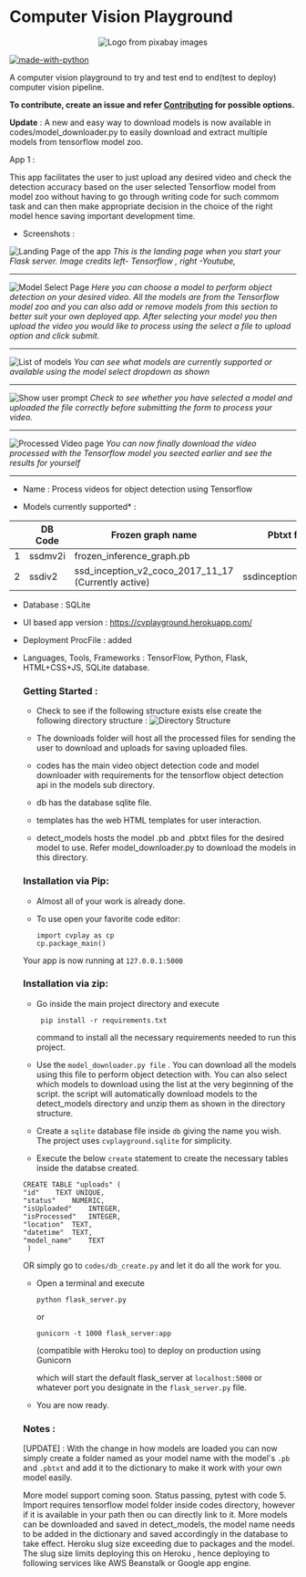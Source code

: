 # Computer Vision Playground

<p align="center">
  <img src="https://raw.githubusercontent.com/ashwin-phadke/cvplayground/master/readme_assets/logo.png" alt="Logo from pixabay images"/>
</p>

[![made-with-python](https://img.shields.io/badge/Made%20with-Python-1f425f.svg)](https://www.python.org/)

A computer vision playground to try and test end to end(test to deploy) computer vision pipeline. 

 **To contribute, create an issue and refer [Contributing](https://github.com/ashwin-phadke/cvplayground/blob/master/CONTRIBUTING.md) for possible options.**


**Update** : A new and easy way to download models is now available in codes/model_downloader.py to easily download and extract multiple models from tensorflow model zoo.

App 1 : 

This app facilitates the user to just upload any desired video and check the detection accuracy based on the user selected Tensorflow model from model zoo without having to go through writing code for such commom task and can then make appropriate decision in the choice of the right model hence saving important development time.
- Screenshots :

![Landing Page of the app](https://raw.githubusercontent.com/ashwin-phadke/cvplayground/master/readme_assets/landing_page.png)
*This is the landing page when you start your Flask server. Image credits left- Tensorflow , right -Youtube,*
______________________________________________________________________________________

![Model Select Page](https://raw.githubusercontent.com/ashwin-phadke/cvplayground/master/readme_assets/model_select_page.png)
*Here you can choose a model to perform object detection on your desired video. All the models are from the Tensorflow model zoo and you can also add or remove models from this section to better suit your own deployed app. After selecting your model you then upload the video you would like to process using the select a file to upload option and click submit.*

_________________________________________________________________________________________

![List of models](https://raw.githubusercontent.com/ashwin-phadke/cvplayground/master/readme_assets/final_model_select.png)
*You can see what models are currently supported or available using the model select dropdown as shown*
_________________________________________________________________________________________

![Show user prompt](https://raw.githubusercontent.com/ashwin-phadke/cvplayground/master/readme_assets/model.png)
*Check to see whether you have selected a model and uploaded the file correctly before submitting the form to process your video.*
_________________________________________________________________________________________

![Processed Video page](https://raw.githubusercontent.com/ashwin-phadke/cvplayground/master/readme_assets/processed_download_page.png)
*You can now finally download the video processed with the Tensorflow model you seected earlier and see the results for yourself*

_________________________________________________________________________________________

  
- Name : Process videos for object detection using Tensorflow

- Models currently supported* : 

|                |DB Code                          |Frozen graph name                         |Pbtxt file
|----------------|-------------------------------|-----------------------------|-----------------------------|
|1|ssdmv2i            |frozen_inference_graph.pb          |
|2          |ssdiv2            |ssd_inception_v2_coco_2017_11_17    (Currently active)       | ssdinceptionv2.pbtxt|


- Database : SQLite

- UI based app version : https://cvplayground.herokuapp.com/

- Deployment ProcFile : added

- Languages, Tools, Frameworks : TensorFlow, Python, Flask, HTML+CSS+JS, SQLite database.

    ### Getting Started :

    - Check to see if the following structure exists else create the following directory structure : 
    ![Directory Structure](dir_struct.jpg?raw=true "Title")

    - The downloads folder will host all the processed files for sending the user to download and uploads for saving uploaded files.

    - codes has the main video object detection code and model downloader with requirements for the tensorflow object detection api
    in the models sub directory.

    - db has the database sqlite file.

    - templates has the web HTML templates for user interaction.

    - detect_models hosts the model .pb and .pbtxt files for the desired model to use. Refer model_downloader.py to download the models in this directory.


  ### Installation via Pip:
    - Almost all of your work is already done.
    - To use open your favorite code editor:

      ```
      import cvplay as cp
      cp.package_main()
      ```

    Your app is now running at `127.0.0.1:5000`





    ### Installation via zip:

    - Go inside the main project directory and execute  

        ``` pip install -r requirements.txt```

      command to install all the necessary requirements needed to run this project.

    - Use the `model_downloader.py file` . You can download all the models using this file to perform object detection with. 
    You can also select which models to download using the list at the very beginning of the script. 
    the script will automatically download models to the detect_models directory and unzip them as shown in the directory structure.

    - Create a `sqlite` database file inside `db` giving the name you wish. The project uses `cvplayground.sqlite` for simplicity.

    - Execute the below `create` statement to create the necessary tables inside the databse created.

    ```
    CREATE TABLE "uploads" (
	"id"	TEXT UNIQUE,
	"status"	NUMERIC,
	"isUploaded"	INTEGER,
	"isProcessed"	INTEGER,
	"location"	TEXT,
	"datetime"	TEXT,
	"model_name"	TEXT
     )

    ```

    OR simply go to `codes/db_create.py` and let it do all the work for you.
    - Open a terminal and execute 

        ``` python flask_server.py ```     

        or

        ```gunicorn -t 1000 flask_server:app```
        
        (compatible with Heroku too) to deploy on production using Gunicorn

      which will start the default flask_server at `localhost:5000` or whatever port you designate in the `flask_server.py` file.

    - You are now ready.

    ### Notes : 
    [UPDATE] :  With the change in how models are loaded you can now simply create a folder named as your model name with the model's `.pb` and `.pbtxt` and add it to the dictionary to make it work with your own model easily.

    
    More model support coming soon. Status passing, pytest with code 5. Import requires tensorflow model folder inside codes directory, however if it is available in your path then ou can directly link to it. 
    More models can be downloaded and saved in detect_models, the model name needs to be added in the dictionary and saved accordingly in the database to take effect.
    Heroku slug size exceeding due to packages and the model.
    The slug size limits deploying this on Heroku , hence deploying to following services like AWS Beanstalk or Google app engine.

